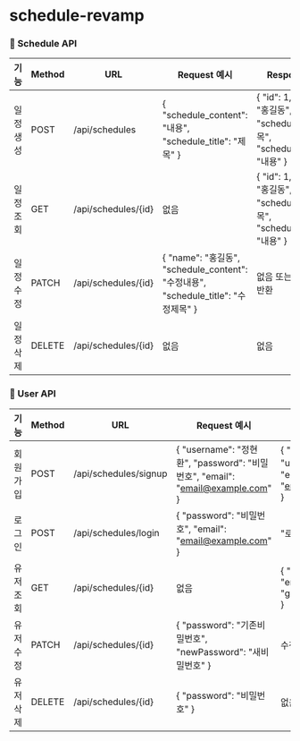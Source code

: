 # schedule-revamp



### 📅 Schedule API

| 기능       | Method | URL                   | Request 예시                                               | Response 예시                                                                                     | 상태 코드       |
|------------|--------|------------------------|------------------------------------------------------------|----------------------------------------------------------------------------------------------------|----------------|
| 일정 생성  | POST   | /api/schedules         | { "schedule_content": "내용", "schedule_title": "제목" }   | { "id": 1, "name": "홍길동", "scheduleTitle": "제목", "scheduleContent": "내용" }                  | 201 Created    |
| 일정 조회  | GET    | /api/schedules/{id}    | 없음                                    | { "id": 1, "name": "홍길동", "scheduleTitle": "제목", "scheduleContent": "내용" }                  | 200 OK         |
| 일정 수정  | PATCH  | /api/schedules/{id}    | { "name": "홍길동", "schedule_content": "수정내용", "schedule_title": "수정제목" } | 없음 또는 수정된 객체 반환                                                                       | 200 OK         |
| 일정 삭제  | DELETE | /api/schedules/{id}    | 없음                                   | 없음                                                                                               | 204 No Content |

### 👤 User API

| 기능       | Method | URL                        | Request 예시                                                                                         | Response 예시                                                                                         | 상태 코드       |
|------------|--------|-----------------------------|--------------------------------------------------------------------------------------------------------|--------------------------------------------------------------------------------------------------------|----------------|
| 회원가입   | POST   | /api/schedules/signup       | { "username": "정현환", "password": "비밀번호", "email": "email@example.com" }                         | { "id": 43, "username": "정현환", "email": "email@example.com" }                                       | 201 Created    |
| 로그인     | POST   | /api/schedules/login        | { "password": "비밀번호", "email": "email@example.com" }                                               | "로그인 되었습니다."                                                                                   | 200 OK         |
| 유저 조회  | GET    | /api/schedules/{id}         | 없음                                                                             | { "username": "test3", "email": "gpdnjs3@gmail.com" }                                                  | 200 OK         |
| 유저 수정  | PATCH  | /api/schedules/{id}         | { "password": "기존비밀번호", "newPassword": "새비밀번호" }                                           | 수정 성공 메시지                                                                            | 200 OK         |
| 유저 삭제  | DELETE | /api/schedules/{id}         | { "password": "비밀번호" }                                                                            | 없음                                                                                                   | 204 No Content |

